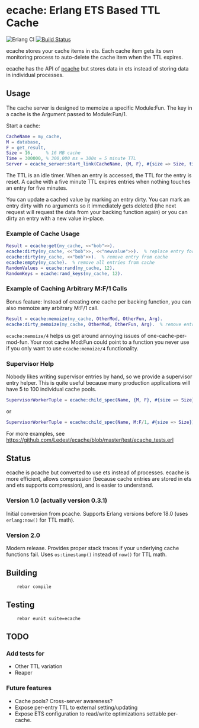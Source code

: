 ecache: Erlang ETS Based TTL Cache
==================================

![Erlang CI](https://github.com/Ledest/ecache/workflows/Erlang%20CI/badge.svg)
[![Build Status](https://secure.travis-ci.org/Ledest/ecache.png)](http://travis-ci.org/Ledest/ecache)

ecache stores your cache items in ets.  Each cache item gets its own monitoring
process to auto-delete the cache item when the TTL expires.

ecache has the API of [pcache](http://github.com/mattsta/pcache) but stores data in ets
instead of storing data in individual processes.

Usage
-----
The cache server is designed to memoize a specific Module:Fun. The key in
a cache is the Argument passed to Module:Fun/1.

Start a cache:

```erlang
CacheName = my_cache,
M = database,
F = get_result,
Size = 16,     % 16 MB cache
Time = 300000, % 300,000 ms = 300s = 5 minute TTL
Server = ecache_server:start_link(CacheName, {M, F}, #{size => Size, time => Time}).
```

The TTL is an idle timer.  When an entry is accessed, the TTL for the entry is reset.
A cache with a five minute TTL expires entries when nothing touches an entry for five minutes.

You can update a cached value by marking an entry dirty.  You can mark an entry dirty with
no arguments so it immediately gets deleted (the next request will request the data from
your backing function again) or you can dirty an entry with a new value in-place.

### Example of Cache Usage

```erlang
Result = ecache:get(my_cache, <<"bob">>).
ecache:dirty(my_cache, <<"bob">>, <<"newvalue">>).  % replace entry for <<"bob">>
ecache:dirty(my_cache, <<"bob">>).  % remove entry from cache
ecache:empty(my_cache).  % remove all entries from cache
RandomValues = ecache:rand(my_cache, 12).
RandomKeys = ecache:rand_keys(my_cache, 12).
```

### Example of Caching Arbitrary M:F/1 Calls

Bonus feature: Instead of creating one cache per backing function, you can also
memoize any arbitrary M:F/1 call.

```erlang
Result = ecache:memoize(my_cache, OtherMod, OtherFun, Arg).
ecache:dirty_memoize(my_cache, OtherMod, OtherFun, Arg).  % remove entry from cache
```

`ecache:memoize/4` helps us get around annoying issues of one-cache-per-mod-fun.
Your root cache Mod:Fun could point to a function you never use if you only want to use
`ecache:memoize/4` functionality.

### Supervisor Help

Nobody likes writing supervisor entries by hand, so we provide a supervisor entry helper.
This is quite useful because many production applications will have 5 to 100 individual cache pools.

```erlang
SupervisorWorkerTuple = ecache:child_spec(Name, {M, F}, #{size => Size}).
```
or

```erlang
SupervisorWorkerTuple = ecache:child_spec(Name, M:F/1, #{size => Size}).
```
For more examples, see https://github.com/Ledest/ecache/blob/master/test/ecache_tests.erl


Status
------
ecache is pcache but converted to use ets instead of processes.  ecache is more efficient, allows compression (because cache entries are stored in ets and ets supports compression), and is easier to understand.

### Version 1.0 (actually version 0.3.1)

Initial conversion from pcache.  Supports Erlang versions before 18.0 (uses `erlang:now()` for TTL math).

### Version 2.0

Modern release.  Provides proper stack traces if your underlying cache functions fail.  Uses `os:timestamp()` instead of `now()` for TTL math.


Building
--------
        rebar compile

Testing
-------
        rebar eunit suite=ecache

TODO
----
### Add tests for

* Other TTL variation
* Reaper

### Future features

* Cache pools?  Cross-server awareness?
* Expose per-entry TTL to external setting/updating
* Expose ETS configuration to read/write optimizations settable per-cache.
